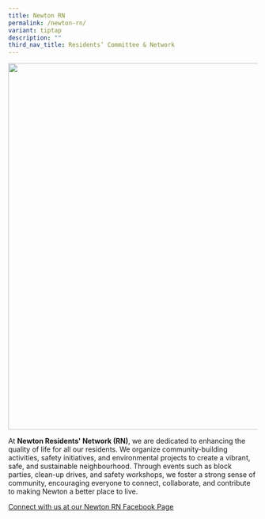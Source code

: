 ```yaml
---
title: Newton RN
permalink: /newton-rn/
variant: tiptap
description: ""
third_nav_title: Residents’ Committee & Network
---
```

<div class="isomer-image-wrapper">
<img style="width: 740px; color: rgb(0, 0, 0); font-family: system-ui, -apple-system, &quot;system-ui&quot;, &quot;Segoe UI&quot;, Roboto, Oxygen, Ubuntu, Cantarell, &quot;Open Sans&quot;, &quot;Helvetica Neue&quot;, sans-serif; font-size: medium; font-style: normal; font-variant-ligatures: normal; font-variant-caps: normal; font-weight: 400; letter-spacing: normal; orphans: 2; text-align: start; text-indent: 0px; text-transform: none; widows: 2; word-spacing: 0px; -webkit-text-stroke-width: 0px; white-space: normal; text-decoration-thickness: initial; text-decoration-style: initial; text-decoration-color: initial;" height="auto" width="100%" src="https://moca.sgp1.cdn.digitaloceanspaces.com/Our%20Communities/64f70c0766a841db2709cbfd_25%2520%2526%252026%2520July%25202022(12).webp">
</div>
<p>At <strong>Newton Residents' Network (RN)</strong>, we are dedicated to
enhancing the quality of life for all our residents. We organize community-building
activities, safety initiatives, and environmental projects to create a
vibrant, safe, and sustainable neighbourhood. Through events such as block
parties, clean-up drives, and safety workshops, we foster a strong sense
of community, encouraging everyone to connect, collaborate, and contribute
to making Newton a better place to live.</p>
<p><a href="https://www.facebook.com/newtonresidents" rel="noopener noreferrer nofollow" target="_blank">Connect with us at our Newton RN Facebook Page</a>
</p>
